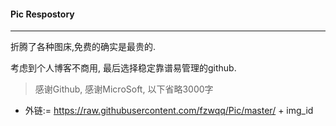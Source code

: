 #### Pic Respostory

---

折腾了各种图床,免费的确实是最贵的. 

考虑到个人博客不商用, 最后选择稳定靠谱易管理的github.

> 感谢Github, 感谢MicroSoft, 以下省略3000字

* 外链:= https://raw.githubusercontent.com/fzwqq/Pic/master/ + img_id


